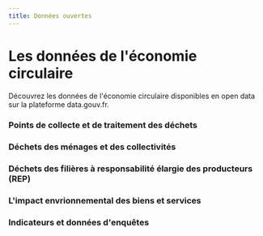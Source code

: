 ```yaml
---
title: Données ouvertes
---
```


<div class="container">

  # Les données de l'économie circulaire 

Découvrez les données de l'économie circulaire disponibles en open data sur la plateforme data.gouv.fr. 

### Points de collecte et de traitement des déchets 
  
  <Playlist id="5d95fc98634f4135a7e09020/5e4e823f-a43c-4b5d-99c7-9019d1d53f77" />
  
### Déchets des ménages et des collectivités 

  <Playlist id="5d95fc98634f4135a7e09020/a14780a3-de66-4fa5-90ec-c843c87b94ff" />
  
### Déchets des filières à responsabilité élargie des producteurs (REP)

  <Playlist id="5d95fc98634f4135a7e09020/f2367ee6-da89-47bc-b2e7-3c592eb796d2" />

### L'impact envrionnemental des biens et services 

  <Playlist id="5d95fc98634f4135a7e09020/a5ed6976-e55e-4527-81d0-b72026e6a69a" />
  
### Indicateurs et données d'enquêtes 

  <Playlist id="5d95fc98634f4135a7e09020/a89cb6ee-dc1f-4848-bd83-8998382f4eca" />

</div>
